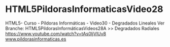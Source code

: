 # HTML5PildorasInformaticasVideo28
HTML5- Curso - Píldoras Informáticas - Video30 - Degradados Lineales
Ver Branche: HTML5PildorasInformáticasVideos28A >> Degradados Radiales
<br/>
https://www.youtube.com/watch?v=tAs0ljVlUv8
<br/>
www.pildorasinformaticas.es
<br/>
